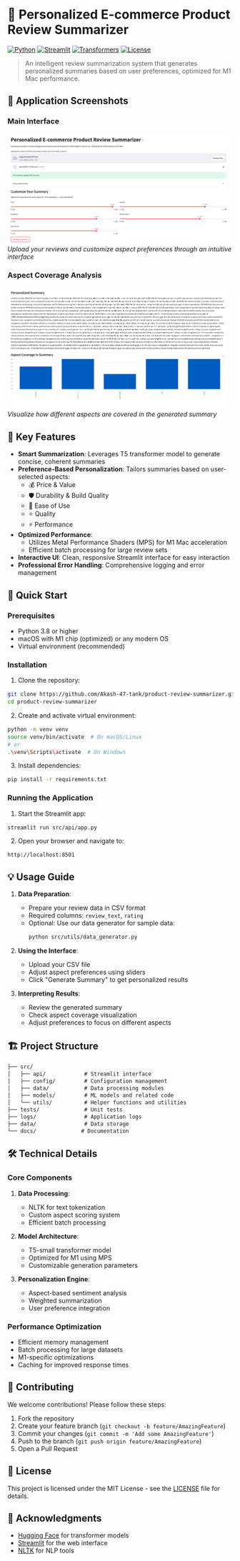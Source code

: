 # 🎯 Personalized E-commerce Product Review Summarizer

[![Python](https://img.shields.io/badge/Python-3.8%2B-blue.svg)](https://www.python.org/downloads/)
[![Streamlit](https://img.shields.io/badge/Streamlit-1.25%2B-FF4B4B.svg)](https://streamlit.io/)
[![Transformers](https://img.shields.io/badge/Transformers-4.30%2B-yellow.svg)](https://huggingface.co/transformers/)
[![License](https://img.shields.io/badge/License-MIT-green.svg)](LICENSE)

> An intelligent review summarization system that generates personalized summaries based on user preferences, optimized for M1 Mac performance.

## 📸 Application Screenshots

### Main Interface
![Main Interface](screenshots/main_interface.png)
*Upload your reviews and customize aspect preferences through an intuitive interface*

### Aspect Coverage Analysis
![Aspect Coverage](screenshots/aspect_coverage.png)
*Visualize how different aspects are covered in the generated summary*

## 🌟 Key Features

- **Smart Summarization**: Leverages T5 transformer model to generate concise, coherent summaries
- **Preference-Based Personalization**: Tailors summaries based on user-selected aspects:
  - 💰 Price & Value
  - 🛡️ Durability & Build Quality
  - 🎯 Ease of Use
  - ⭐ Quality
  - ⚡ Performance
- **Optimized Performance**: 
  - Utilizes Metal Performance Shaders (MPS) for M1 Mac acceleration
  - Efficient batch processing for large review sets
- **Interactive UI**: Clean, responsive Streamlit interface for easy interaction
- **Professional Error Handling**: Comprehensive logging and error management

## 🚀 Quick Start

### Prerequisites

- Python 3.8 or higher
- macOS with M1 chip (optimized) or any modern OS
- Virtual environment (recommended)

### Installation

1. Clone the repository:
```bash
git clone https://github.com/Akash-47-tank/product-review-summarizer.git
cd product-review-summarizer
```

2. Create and activate virtual environment:
```bash
python -m venv venv
source venv/bin/activate  # On macOS/Linux
# or
.\venv\Scripts\activate  # On Windows
```

3. Install dependencies:
```bash
pip install -r requirements.txt
```

### Running the Application

1. Start the Streamlit app:
```bash
streamlit run src/api/app.py
```

2. Open your browser and navigate to:
```
http://localhost:8501
```

## 💡 Usage Guide

1. **Data Preparation**:
   - Prepare your review data in CSV format
   - Required columns: `review_text`, `rating`
   - Optional: Use our data generator for sample data:
     ```bash
     python src/utils/data_generator.py
     ```

2. **Using the Interface**:
   - Upload your CSV file
   - Adjust aspect preferences using sliders
   - Click "Generate Summary" to get personalized results

3. **Interpreting Results**:
   - Review the generated summary
   - Check aspect coverage visualization
   - Adjust preferences to focus on different aspects

## 🏗️ Project Structure

```
├── src/
│   ├── api/            # Streamlit interface
│   ├── config/         # Configuration management
│   ├── data/           # Data processing modules
│   ├── models/         # ML models and related code
│   └── utils/          # Helper functions and utilities
├── tests/              # Unit tests
├── logs/               # Application logs
├── data/               # Data storage
└── docs/              # Documentation
```

## 🛠️ Technical Details

### Core Components

1. **Data Processing**:
   - NLTK for text tokenization
   - Custom aspect scoring system
   - Efficient batch processing

2. **Model Architecture**:
   - T5-small transformer model
   - Optimized for M1 using MPS
   - Customizable generation parameters

3. **Personalization Engine**:
   - Aspect-based sentiment analysis
   - Weighted summarization
   - User preference integration

### Performance Optimization

- Efficient memory management
- Batch processing for large datasets
- M1-specific optimizations
- Caching for improved response times

## 🤝 Contributing

We welcome contributions! Please follow these steps:

1. Fork the repository
2. Create your feature branch (`git checkout -b feature/AmazingFeature`)
3. Commit your changes (`git commit -m 'Add some AmazingFeature'`)
4. Push to the branch (`git push origin feature/AmazingFeature`)
5. Open a Pull Request

## 📝 License

This project is licensed under the MIT License - see the [LICENSE](LICENSE) file for details.

## 🙏 Acknowledgments

- [Hugging Face](https://huggingface.co/) for transformer models
- [Streamlit](https://streamlit.io/) for the web interface
- [NLTK](https://www.nltk.org/) for NLP tools


